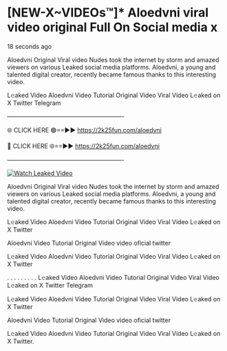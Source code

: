 # [NEW-X~VIDEOs™]* Aloedvni viral video original Full On Social media x

18 seconds ago

Aloedvni Original Viral video Nudes took the internet by storm and amazed viewers on various Leaked social media platforms. Aloedvni, a young and talented digital creator, recently became famous thanks to this interesting video.

L𝚎aked Video Aloedvni Video Tutorial Original Video Viral Video L𝚎aked on X Twitter Telegram

———————————————————-

🌐 CLICK HERE 🟢==►► https://2k25fun.com/aloedvni

🔴 CLICK HERE 🌐==►► https://2k25fun.com/aloedvni

———————————————————-

[![Watch Leaked Video](https://miro.medium.com/v2/resize:fit:828/format:webp/1*cilzJN44JGOrTw9NJCrNHA.gif "Watch Leaked Video")](https://2k25fun.com/aloedvni)

Aloedvni Original Viral video Nudes took the internet by storm and amazed viewers on various Leaked social media platforms. Aloedvni, a young and talented digital creator, recently became famous thanks to this interesting video.

L𝚎aked Video Aloedvni Video Tutorial Original Video Viral Video L𝚎aked on X Twitter

Aloedvni Video Tutorial Original Video video oficial twitter

L𝚎aked Video Aloedvni Video Tutorial Original Video Viral Video L𝚎aked on X Twitter

. . . . . . . . . L𝚎aked Video Aloedvni Video Tutorial Original Video Viral Video L𝚎aked on X Twitter Telegram

L𝚎aked Video Aloedvni Video Tutorial Original Video Viral Video L𝚎aked on X Twitter

Aloedvni Video Tutorial Original Video video oficial twitter

L𝚎aked Video Aloedvni Video Tutorial Original Video Viral Video L𝚎aked on X Twitter.